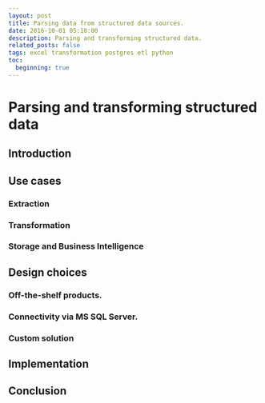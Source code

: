 ```yaml
---
layout: post
title: Parsing data from structured data sources.
date: 2016-10-01 05:18:00
description: Parsing and transforming structured data.
related_posts: false
tags: excel transformation postgres etl python
toc: 
  beginning: true
---
```


# Parsing and transforming structured data

## Introduction

## Use cases
### Extraction
### Transformation
### Storage and Business Intelligence

## Design choices
### Off-the-shelf products.
### Connectivity via MS SQL Server.
### Custom solution

## Implementation


## Conclusion
